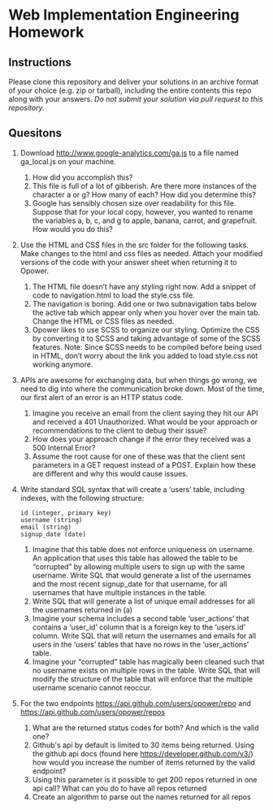 # Web Implementation Engineering Homework

## Instructions

Please clone this repository and deliver your solutions in an archive format of your choice (e.g. zip or tarball), including the entire contents this repo along with your answers.
 _Do not submit your solution via pull request to this repository._


## Quesitons

1. Download http://www.google-analytics.com/ga.js to a file named ga_local.js on your machine.
   1. How did you accomplish this?
   1. This file is full of a lot of gibberish. Are there more instances of the character a or g? How many of each? How did you determine this?
   1. Google has sensibly chosen size over readability for this file. Suppose that for your local copy, however, you wanted to rename the variables a, b, c, and g to apple, banana, carrot, and grapefruit. How would you do this?


1. Use the HTML and CSS files in the src folder for the following tasks. Make changes to the html and css files as needed. Attach your modified versions of the code with your answer sheet when returning it to Opower.
   1. The HTML file doesn’t have any styling right now. Add a snippet of code to navigation.html to load the style.css file.
   1. The navigation is boring. Add one or two subnavigation tabs below the active tab which appear only when you hover over the main tab. Change the HTML or CSS files as needed.
   1. Opower likes to use SCSS to organize our styling. Optimize the CSS by converting it to SCSS and taking advantage of some of the SCSS features. Note: Since SCSS needs to be compiled before being used in HTML, don’t worry about the link you added to load style.css not working anymore.


1. APIs are awesome for exchanging data, but when things go wrong, we need to dig into where the communication broke down. Most of the time, our first alert of an error is an HTTP status code.
   1. Imagine you receive an email from the client saying they hit our API and received a 401 Unauthorized. What would be your approach or recommendations to the client to debug their issue?
   1. How does your approach change if the error they received was a 500 Internal Error?
   1. Assume the root cause for one of these was that the client sent parameters in a GET request instead of a POST. Explain how these are different and why this would cause issues.


4. Write standard SQL syntax that will create a ‘users’ table, including indexes, with the following structure:

   ```
   id (integer, primary key)
   username (string)
   email (string)
   signup_date (date)
   ```

   1. Imagine that this table does not enforce uniqueness on username. An application that uses this table has allowed the table to be “corrupted” by allowing multiple users to sign up with the same username. Write SQL that would generate a list of the usernames and the most recent signup_date for that username, for all usernames that have multiple instances in the table.
   1. Write SQL that will generate a list of unique email addresses for all the usernames returned in (a)
   1. Imagine your schema includes a second table ‘user_actions’ that contains a ‘user_id’ column that is a foreign key to the ‘users.id’ column. Write SQL that will return the usernames and emails for all users in the ‘users’ tables that have no rows in the ‘user_actions’ table.
   1. Imagine your “corrupted” table has magically been cleaned such that no username exists on multiple rows in the table. Write SQL that will modify the structure of the table that will enforce that the multiple username scenario cannot reoccur.


1. For the two endpoints https://api.github.com/users/opower/repo and https://api.github.com/users/opower/repos
   1. What are the returned status codes for both? And which is the valid one?
   1. Github's api by default is limited to 30 items being returned. Using the github api docs (found here https://developer.github.com/v3/) how would you increase the number of items returned by the valid endpoint?
   1. Using this parameter is it possible to get 200 repos returned in one api call? What can you do to have all repos returned
   1. Create an algorithm to parse out the names returned for all repos
